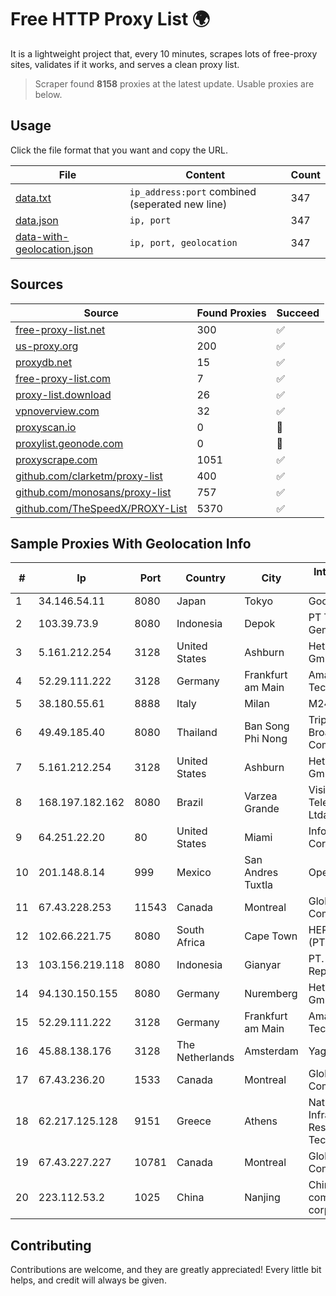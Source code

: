 
# Free HTTP Proxy List 🌍

It is a lightweight project that, every 10 minutes, scrapes lots of free-proxy sites, validates if it works, and serves a clean proxy list.


> Scraper found **8158** proxies at the latest update. Usable proxies are below.

## Usage

Click the file format that you want and copy the URL.


|File|Content|Count|
|----|-------|-----|
|[data.txt](https://raw.githubusercontent.com/themiralay/Proxy-List-World/master/data.txt)|`ip_address:port` combined (seperated new line)|347|
|[data.json](https://raw.githubusercontent.com/themiralay/Proxy-List-World/master/data.json)|`ip, port`|347|
|[data-with-geolocation.json](https://raw.githubusercontent.com/themiralay/Proxy-List-World/master/data-with-geolocation.json)|`ip, port, geolocation`|347|

## Sources

|Source|Found Proxies|Succeed|
|------|-------------|-------|
|[free-proxy-list.net](https://free-proxy-list.net)|300|✅|
|[us-proxy.org](https://www.us-proxy.org)|200|✅|
|[proxydb.net](http://proxydb.net)|15|✅|
|[free-proxy-list.com](https://free-proxy-list.com/?page=&port=&type%5B%5D=http&type%5B%5D=https&up_time=0&search=Search)|7|✅|
|[proxy-list.download](https://www.proxy-list.download/HTTP)|26|✅|
|[vpnoverview.com](https://vpnoverview.com/privacy/anonymous-browsing/free-proxy-servers)|32|✅|
|[proxyscan.io](https://www.proxyscan.io)|0|🚫|
|[proxylist.geonode.com](https://proxylist.geonode.com/api/proxy-list?limit=300&page=1&sort_by=lastChecked&sort_type=desc&protocols=http,https)|0|🚫|
|[proxyscrape.com](https://api.proxyscrape.com/v2/?request=displayproxies&protocol=http&timeout=10000&country=all&ssl=all&anonymity=all)|1051|✅|
|[github.com/clarketm/proxy-list](https://raw.githubusercontent.com/clarketm/proxy-list/master/proxy-list-raw.txt)|400|✅|
|[github.com/monosans/proxy-list](https://raw.githubusercontent.com/monosans/proxy-list/main/proxies/http.txt)|757|✅|
|[github.com/TheSpeedX/PROXY-List](https://raw.githubusercontent.com/TheSpeedX/PROXY-List/master/http.txt)|5370|✅|


## Sample Proxies With Geolocation Info

|#|Ip|Port|Country|City|Internet Service Provider|
|-|--|----|-------|----|-------------------------|
|1|34.146.54.11|8080|Japan|Tokyo|Google LLC|
|2|103.39.73.9|8080|Indonesia|Depok|PT Teknologi Gema Informasi|
|3|5.161.212.254|3128|United States|Ashburn|Hetzner Online GmbH|
|4|52.29.111.222|3128|Germany|Frankfurt am Main|Amazon Technologies Inc.|
|5|38.180.55.61|8888|Italy|Milan|M247 Europe SRL|
|6|49.49.185.40|8080|Thailand|Ban Song Phi Nong|Triple T Broadband Public Company Limited|
|7|5.161.212.254|3128|United States|Ashburn|Hetzner Online GmbH|
|8|168.197.182.162|8080|Brazil|Varzea Grande|Vision Connect Telecomunicaçoes Ltda Me|
|9|64.251.22.20|80|United States|Miami|Infolink Global Corporation|
|10|201.148.8.14|999|Mexico|San Andres Tuxtla|Operbes|
|11|67.43.228.253|11543|Canada|Montreal|GloboTech Communications|
|12|102.66.221.75|8080|South Africa|Cape Town|HERO TELECOMS (PTY) LTD|
|13|103.156.219.118|8080|Indonesia|Gianyar|PT. Eka Mas Republik|
|14|94.130.150.155|8080|Germany|Nuremberg|Hetzner Online GmbH|
|15|52.29.111.222|3128|Germany|Frankfurt am Main|Amazon Technologies Inc.|
|16|45.88.138.176|3128|The Netherlands|Amsterdam|Yaglom Labs Ltd|
|17|67.43.236.20|1533|Canada|Montreal|GloboTech Communications|
|18|62.217.125.128|9151|Greece|Athens|National Infrastructures for Research and Technology S.A.|
|19|67.43.227.227|10781|Canada|Montreal|GloboTech Communications|
|20|223.112.53.2|1025|China|Nanjing|China Mobile communications corporation|



## Contributing

Contributions are welcome, and they are greatly appreciated! Every
little bit helps, and credit will always be given.

